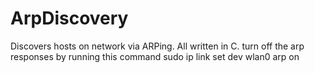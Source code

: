 # ArpDiscovery
Discovers hosts on network via ARPing. All written in C. 
turn off the arp responses by running this command
sudo ip link set dev wlan0 arp on
